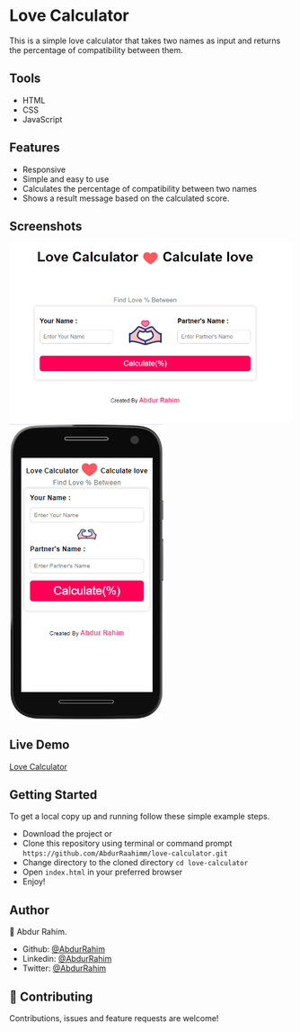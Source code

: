 # Love Calculator  

This is a simple love calculator that takes two names as input and returns the percentage of compatibility between them.

## Tools 
- HTML
- CSS
- JavaScript

## Features 
- Responsive
- Simple and easy to use
- Calculates the percentage of compatibility between two names
- Shows a result message based on the calculated score.

## Screenshots
![Love Calculator](./img/Screenshot.png)
![Love Calculator](./img/Screenshot1.png)

## Live Demo
[Love Calculator](https://abdurraahimm.github.io/love-calculator/)

## Getting Started
To get a local copy up and running follow these simple example steps.
- Download the project or
- Clone this repository using terminal or command prompt `https://github.com/AbdurRaahimm/love-calculator.git`
- Change directory to the cloned directory `cd love-calculator`
- Open `index.html` in your preferred browser
- Enjoy!

## Author
👤 Abdur Rahim.
- Github: [@AbdurRahim](https://github.com/AbdurRaahimm)
- Linkedin: [@AbdurRahim](https://www.linkedin.com/in/abdur-rahim4g/)
- Twitter: [@AbdurRahim](https://twitter.com/AbdurRahim4G)

## 🤝 Contributing
Contributions, issues and feature requests are welcome!



